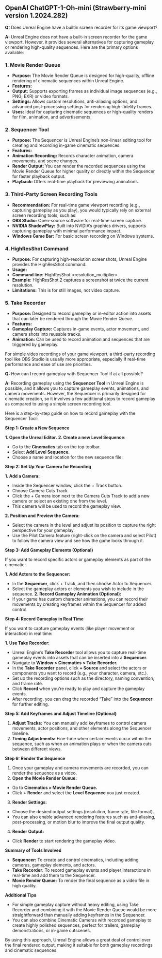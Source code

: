 ## OpenAI ChatGPT-1-Oh-mini (Strawberry-mini version 1.2024.282)

**Q:** Does Unreal Engine have a builtin screen recorder for its game viewport?

**A:** Unreal Engine does not have a built-in screen recorder for the game viewport. However, it provides several alternatives for capturing gameplay or rendering high-quality sequences. Here are the primary options available:

### 1. Movie Render Queue

*	**Purpose:** The Movie Render Queue is designed for high-quality, offline rendering of cinematic sequences within Unreal Engine.
*	**Features:**
*	**Output:** Supports exporting frames as individual image sequences (e.g., PNG, EXR) or video formats.
*	**Settings:** Allows custom resolutions, anti-aliasing options, and advanced post-processing settings for rendering high-fidelity frames.
*	**Uses:** Ideal for capturing cinematic sequences or high-quality renders for film, animation, and advertisements.

### 2. Sequencer Tool

*	**Purpose:** The Sequencer is Unreal Engine’s non-linear editing tool for creating and recording in-game cinematic sequences.
*	**Features:**
*	**Animation Recording:** Records character animation, camera movements, and scene changes.
*	**Render Output:** You can render the recorded sequences using the Movie Render Queue for higher quality or directly within the Sequencer for faster playback output.
*	**Playback:** Offers real-time playback for previewing animations.

### 3. Third-Party Screen Recording Tools

*	**Recommendation:** For real-time game viewport recording (e.g., capturing gameplay as you play), you would typically rely on external screen recording tools, such as:
*	**OBS Studio:** Open-source software for real-time screen capture.
*	**NVIDIA ShadowPlay:** Built into NVIDIA’s graphics drivers, supports capturing gameplay with minimal performance impact.
*	**Windows Game Bar:** For basic screen recording on Windows systems.

### 4. HighResShot Command

*	**Purpose:** For capturing high-resolution screenshots, Unreal Engine provides the HighResShot command.
*	**Usage:**
*	**Command line:** HighResShot <resolution_multiplier>.
*	**Example:** HighResShot 2 captures a screenshot at twice the current resolution.
*	**Limitations:** This is for still images, not video capture.

### 5. Take Recorder

*	**Purpose:** Designed to record gameplay or in-editor action into assets that can later be rendered through the Movie Render Queue.
*	**Features:**
*	**Gameplay Capture:** Captures in-game events, actor movement, and camera shots into reusable tracks.
*	**Animation:** Can be used to record animation and sequences that are triggered by gameplay.

For simple video recordings of your game viewport, a third-party recording tool like OBS Studio is usually more appropriate, especially if real-time performance and ease of use are priorities.

**Q:** How can I record gameplay with Sequencer Tool if at all possible?

**A:** Recording gameplay using the **Sequencer Tool** in Unreal Engine is possible, and it allows you to capture gameplay events, animations, and camera movements. However, the Sequencer is primarily designed for cinematic creation, so it involves a few additional steps to record gameplay as compared to using a simple screen recording tool.

Here is a step-by-step guide on how to record gameplay with the Sequencer Tool:

**Step 1: Create a New Sequence**

**1.	Open the Unreal Editor.**
**2.	Create a new Level Sequence:**
* Go to the **Cinematics** tab on the top toolbar.
*	Select **Add Level Sequence**.
*	Choose a name and location for the new sequence file.

**Step 2: Set Up Your Camera for Recording**

**1.	Add a Camera:**
*	Inside the Sequencer window, click the + Track button.
*	Choose Camera Cuts Track.
*	Click the + Camera icon next to the Camera Cuts Track to add a new camera or select an existing one from the level.
*	This camera will be used to record the gameplay view.
  
**2.	Position and Preview the Camera:**
*	Select the camera in the level and adjust its position to capture the right perspective for your gameplay.
*	Use the Pilot Camera feature (right-click on the camera and select Pilot) to follow the camera view and see how the game looks through it.

  **Step 3: Add Gameplay Elements (Optional)**

If you want to record specific actors or gameplay elements as part of the cinematic:

  **1.	Add Actors to the Sequencer:**
*	In the **Sequencer**, click + Track, and then choose Actor to Sequencer.
*	Select the gameplay actors or elements you wish to include in the sequence.
  **2.	Record Gameplay Animation (Optional):**  
*	If your game has custom character animations, you can record their movements by creating keyframes within the Sequencer for added control.

**Step 4: Record Gameplay in Real Time**

If you want to capture gameplay events (like player movement or interaction) in real time:

  **1.	Use Take Recorder:**
*	Unreal Engine’s **Take Recorder** tool allows you to capture real-time gameplay events into assets that can be inserted into a **Sequencer**.
*	Navigate to **Window > Cinematics > Take Recorder.**
*	In the **Take Recorder** panel, click **+ Source** and select the actors or components you want to record (e.g., your character, camera, etc.).
*	Set up the recording options such as the directory, naming convention, and frame rate.
*	Click **Record** when you’re ready to play and capture the gameplay events.
*	After recording, you can drag the recorded “Take” into the **Sequencer** for further editing.

**Step 5: Add Keyframes and Adjust Timeline (Optional)**

  1.	**Adjust Tracks:** You can manually add keyframes to control camera movements, actor positions, and other elements along the Sequencer timeline.
  2.  **Timing Adjustments:** Fine-tune when certain events occur within the sequence, such as when an animation plays or when the camera cuts between different views.  

**Step 6: Render the Sequence**

  1. Once your gameplay and camera movements are recorded, you can render the sequence as a video.  
  2.	**Open the Movie Render Queue:**  
* Go to **Cinematics > Movie Render Queue.**
*	Click **+ Render** and select the **Level Sequence** you just created.
  3.	**Render Settings:**  
*	Choose the desired output settings (resolution, frame rate, file format).
*	You can also enable advanced rendering features such as anti-aliasing, post-processing, or motion blur to improve the final output quality.
  4.	**Render Output:**
*	Click **Render** to start rendering the gameplay video.

**Summary of Tools Involved**

*	**Sequencer:** To create and control cinematics, including adding cameras, gameplay elements, and actors.
*	**Take Recorder:** To record gameplay events and player interactions in real-time and add them to the Sequencer.
*	**Movie Render Queue:** To render the final sequence as a video file in high quality.

**Additional Tips**

*	For simple gameplay capture without heavy editing, using Take Recorder and combining it with the Movie Render Queue would be more straightforward than manually adding keyframes in the Sequencer.
*	You can also combine Cinematic Cameras with recorded gameplay to create highly polished sequences, perfect for trailers, gameplay demonstrations, or in-game cutscenes.

By using this approach, Unreal Engine allows a great deal of control over the final rendered output, making it suitable for both gameplay recordings and cinematic sequences.

